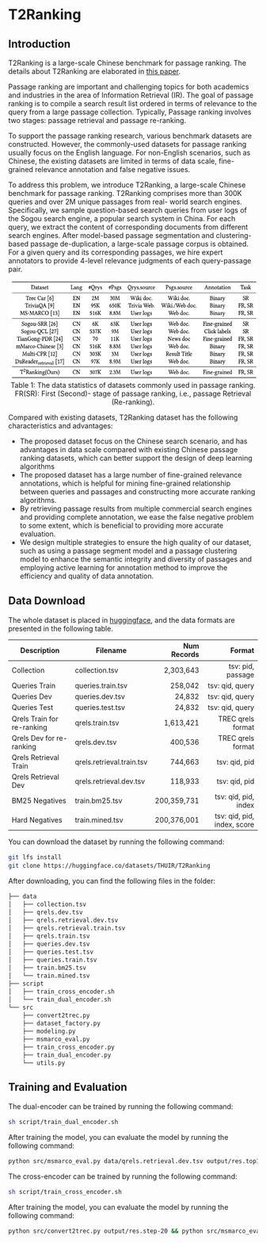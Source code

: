 # T2Ranking

## Introduction
T2Ranking is a large-scale Chinese benchmark for passage ranking. The details about T2Ranking are elaborated in [this paper](https://github.com/THUIR/T2Ranking).


Passage ranking are important and challenging topics for both academics and industries in the area of Information Retrieval (IR). The goal of passage ranking is to compile a search result list ordered in terms of relevance to the query from a large passage collection. Typically, Passage ranking involves two stages: passage retrieval and passage re-ranking. 

To support the passage ranking research, various benchmark datasets are constructed. However, the commonly-used datasets for passage ranking usually focus on the English language. For non-English scenarios, such as Chinese, the existing datasets are limited in terms of data scale, fine-grained relevance annotation and false negative issues.


To address this problem, we introduce T2Ranking, a large-scale Chinese benchmark for passage ranking. T2Ranking comprises more than 300K queries and over 2M unique passages from real- world search engines. Specifically, we sample question-based search queries from user logs of the Sogou search engine, a popular search system in China. For each query, we extract the content of corresponding documents from different search engines. After model-based passage segmentation and clustering-based passage de-duplication, a large-scale passage corpus is obtained. For a given query and its corresponding passages, we hire expert annotators to provide 4-level relevance judgments of each query-passage pair. 


<div align=center><img width="600" height="200" src="pic/stat.png"/></div>
<div align=center>Table 1: The data statistics of datasets commonly used in passage ranking. FR(SR): First (Second)- stage of passage ranking, i.e., passage Retrieval (Re-ranking).</div>



Compared with existing datasets, T2Ranking dataset has the following characteristics and advantages:
* The proposed dataset focus on the Chinese search scenario, and has advantages in data scale compared with existing Chinese passage ranking datasets, which can better support the design of deep learning algorithms
* The proposed dataset has a large number of fine-grained relevance annotations, which is helpful for mining fine-grained relationship between queries and passages and constructing more accurate ranking algorithms.
* By retrieving passage results from multiple commercial search engines and providing complete annotation, we ease the false negative problem to some extent, which is beneficial to providing more accurate evaluation.
* We design multiple strategies to ensure the high quality of our dataset, such as using a passage segment model and a passage clustering model to enhance the semantic integrity and diversity of passages and employing active learning for annotation method to improve the efficiency and quality of data annotation.

## Data Download
The whole dataset is placed in [huggingface](https://huggingface.co/datasets/THUIR/T2Ranking), and the data formats are presented in the following table.

| Description| Filename|Num Records|Format|
|-------------------------------------------------------|-------------------------------------------------------------------------------------------------------------------------|----------:|-----------------------------------:|
| Collection                                | collection.tsv                             |                           2,303,643  | tsv: pid, passage |
| Queries     Train                          | queries.train.tsv                                 |                  258,042  | tsv: qid, query |
| Queries     Dev                          | queries.dev.tsv                                 |                 24,832  | tsv: qid, query |
| Queries     Test                          | queries.test.tsv                                 |                24,832  | tsv: qid, query |
| Qrels Train for re-ranking                             | qrels.train.tsv                                 |             1,613,421  | TREC qrels format |
| Qrels Dev for re-ranking          | qrels.dev.tsv                                    |      400,536    | TREC qrels format |
| Qrels Retrieval Train                               | qrels.retrieval.train.tsv                                |            744,663  | tsv: qid, pid |
| Qrels Retrieval Dev                               | qrels.retrieval.dev.tsv                                |            118,933  | tsv: qid, pid |
|  BM25 Negatives                               | train.bm25.tsv                                |            200,359,731  | tsv: qid, pid, index |
|  Hard Negatives                               | train.mined.tsv                                |            200,376,001  | tsv: qid, pid, index, score |

</div>

You can download the dataset by running the following command:
```bash
git lfs install
git clone https://huggingface.co/datasets/THUIR/T2Ranking
```
After downloading, you can find the following files in the folder:
```
├── data
│   ├── collection.tsv
│   ├── qrels.dev.tsv
│   ├── qrels.retrieval.dev.tsv
│   ├── qrels.retrieval.train.tsv
│   ├── qrels.train.tsv
│   ├── queries.dev.tsv
│   ├── queries.test.tsv
│   ├── queries.train.tsv
│   ├── train.bm25.tsv
│   └── train.mined.tsv
├── script
│   ├── train_cross_encoder.sh
│   └── train_dual_encoder.sh
└── src
    ├── convert2trec.py
    ├── dataset_factory.py
    ├── modeling.py
    ├── msmarco_eval.py
    ├── train_cross_encoder.py
    ├── train_dual_encoder.py
    └── utils.py
```


<div class="center">

## Training and Evaluation
The dual-encoder can be trained by running the following command:
```bash
sh script/train_dual_encoder.sh
```
After training the model, you can evaluate the model by running the following command:
```bash
python src/msmarco_eval.py data/qrels.retrieval.dev.tsv output/res.top1000.step20
```


The cross-encoder can be trained by running the following command:
```bash
sh script/train_cross_encoder.sh
```
After training the model, you can evaluate the model by running the following command:
```bash
python src/convert2trec.py output/res.step-20 && python src/msmarco_eval.py data/qrels.retrieval.dev.tsv output/res.step-20.trec && path_to/trec_eval -m ndcg_cut.5 data/qrels.dev.tsv res.step-20.trec
```
